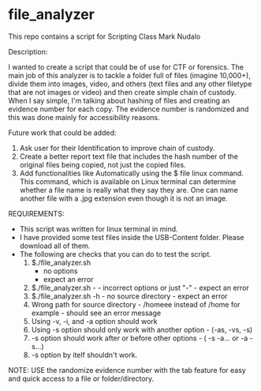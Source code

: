 # file_analyzer
This repo contains a script for Scripting Class
Mark Nudalo

Description: 

I wanted to create a script that could be of use for CTF or forensics. The main job of this analyzer is to tackle a folder full of files (imagine 10,000+), divide them into images, video, and others (text files and any other filetype that are not images or video) and then create simple chain of custody. When I say simple, I'm talking about hashing of files and creating an evidence number for each copy. The evidence number is randomized and this was done mainly for accessibility reasons. 

Future work that could be added:
1. Ask user for their Identification to improve chain of custody.
2. Create a better report text file that includes the hash number of the original files being copied, not just the copied files.
3. Add functionalities like Automatically using the $ file linux command. This command, which is available on Linux terminal can determine whether a file name is really what they say they are. One can name another file with a .jpg extension even though it is not an image.

REQUIREMENTS:
  - This script was written for linux terminal in mind.
  - I have provided some test files inside the USB-Content folder. Please download all of them.
  - The following are checks that you can do to test the script.
      1. $./file_analyzer.sh 
            - no options
            - expect an error
    2. $./file_analyzer.sh -
            - incorrect options or just "-"
            - expect an error
    3. $./file_analyzer.sh -h 
            - no source directory
            - expect an error
    4. Wrong path for source directory
            - /homeee instead of /home for example 
            - should see an error message
    5. Using -v, -i, and -a option should work
    6. Using -s option should only work with another option
            - (-as, -vs, -s)
    7. -s option should work after or before other options
            - ( -s -a... or -a -s...)
    8. -s option by itelf shouldn't work.

NOTE: USE the randomize evidence number with the tab feature for easy and quick access to a file or folder/directory. 

